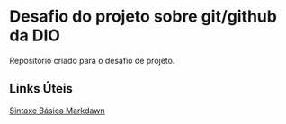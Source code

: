 # Desafio do projeto sobre git/github da DIO
Repositório criado para o desafio de projeto.

## Links Úteis
[Sintaxe Básica Markdawn](https://www.markdownguide.org/basic-syntax/)
